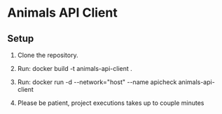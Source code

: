 # Animals API Client

## Setup

1. Clone the repository.
2. Run: docker build -t animals-api-client .
3. Run: docker run -d  --network="host" --name apicheck animals-api-client

4. Please be patient, project executions takes up to couple minutes
